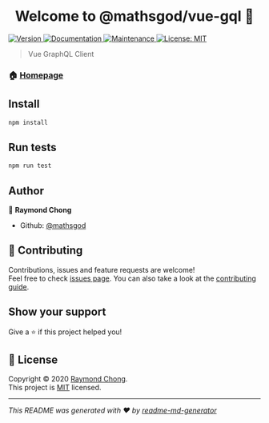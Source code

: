 <h1 align="center">Welcome to @mathsgod/vue-gql 👋</h1>
<p>
  <a href="https://www.npmjs.com/package/@mathsgod/vue-gql" target="_blank">
    <img alt="Version" src="https://img.shields.io/npm/v/@mathsgod/vue-gql.svg">
  </a>
  <a href="https://github.com/mathsgod/vue-gql#readme" target="_blank">
    <img alt="Documentation" src="https://img.shields.io/badge/documentation-yes-brightgreen.svg" />
  </a>
  <a href="https://github.com/mathsgod/vue-gql/graphs/commit-activity" target="_blank">
    <img alt="Maintenance" src="https://img.shields.io/badge/Maintained%3F-yes-green.svg" />
  </a>
  <a href="https://github.com/mathsgod/vue-gql/blob/master/LICENSE" target="_blank">
    <img alt="License: MIT" src="https://img.shields.io/github/license/mathsgod/vue-gql" />
  </a>
</p>

> Vue GraphQL Client

### 🏠 [Homepage](https://github.com/mathsgod/vue-gql#readme)

## Install

```sh
npm install
```

## Run tests

```sh
npm run test
```

## Author

👤 **Raymond Chong**

* Github: [@mathsgod](https://github.com/mathsgod)

## 🤝 Contributing

Contributions, issues and feature requests are welcome!<br />Feel free to check [issues page](https://github.com/mathsgod/vue-gql/issues). You can also take a look at the [contributing guide](https://github.com/mathsgod/vue-gql/blob/master/CONTRIBUTING.md).

## Show your support

Give a ⭐️ if this project helped you!

## 📝 License

Copyright © 2020 [Raymond Chong](https://github.com/mathsgod).<br />
This project is [MIT](https://github.com/mathsgod/vue-gql/blob/master/LICENSE) licensed.

***
_This README was generated with ❤️ by [readme-md-generator](https://github.com/kefranabg/readme-md-generator)_
